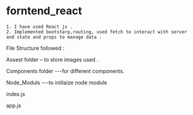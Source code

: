 # forntend_react

    1. I have used React js .
    2. Implemented bootstarp,routing, used fetch to interact with server and state and props to manage data .

File Structure followed :

Assest folder – to store images used .

Components  folder ---for different components.

Node_Moduls ---to intilaize node module 

index.js

app.js

